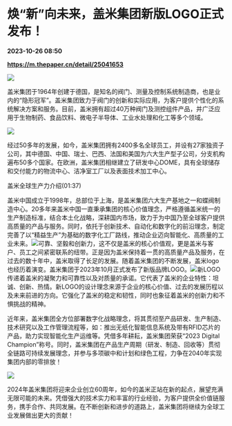 # 焕“新”向未来，盖米集团新版LOGO正式发布！

**2023-10-26 08:50**

**https://m.thepaper.cn/detail/25041653**

![](https://imagecloud.thepaper.cn/thepaper/image/275/415/657.gif)

盖米集团于1964年创建于德国，是知名的阀门、测量及控制系统制造商，也是业内的“隐形冠军”。盖米集团致力于阀门的创新和实际应用，为客户提供个性化的系统解决方案和服务。目前，盖米拥有超过40万种阀门及测控组件产品，并广泛应用于生物制药、食品饮料、微电子半导体、工业水处理和化工等多个领域。

![](https://imagecloud.thepaper.cn/thepaper/image/275/418/521.png)

经过50多年的发展，如今，盖米集团拥有2400多名全球员工，并设有27家独资子公司，其中德国、中国、瑞士、巴西、法国和美国为六大生产型子公司，分支机构遍布50多个国家。在欧洲，盖米集团相继建立了研发中心DOME，具有全球储存和交付能力的物流中心、洁净室工厂以及表面技术加工中心。

盖米全球生产力介绍(01:37)

盖米中国成立于1998年，总部位于上海，是盖米集团六大生产基地之一和蝶阀制造中心。20多年来盖米中国一直秉承集团的核心价值理念，严格遵循盖米统一的生产制造标准，结合本土化战略，深耕国内市场，致力于为中国乃至全球客户提供高质量的产品与服务。同时，依托于创新技术、自动化和数字化的前沿理念，制定完善了以“精益生产”为基础的数字化工厂路线，推动企业迈向智能化、高质量的工业未来。![](https://imagecloud.thepaper.cn/thepaper/image/275/415/652.jpg)可靠、坚毅和创新力，这不仅是盖米的核心价值观，更是盖米与客户、员工之间紧密联系的纽带。正是因为盖米保持着一贯的高质量产品及服务，在过去的数十年中，盖米取得了长足的发展。随着盖米集团的不断发展，盖米logo也经历着演变。盖米集团于2023年10月正式发布了新版品牌LOGO。![](https://imagecloud.thepaper.cn/thepaper/image/275/415/653.jpg)新LOGO传递着盖米的凝聚力和可靠性以及对质量的承诺。它代表了盖米的企业特性：坦诚、创新、热情。新LOGO的设计理念来源于企业的核心价值、过去的发展历程以及未来前进的方向。它强化了盖米的稳定和韧性，同时也象征着盖米的创新力和不惧挑战的精神。

近年来，盖米集团全方位部署数字化战略理念，将其贯彻至产品研发、生产制造、技术研究以及工作管理流程等，如：推出无纸化智能信息系统及带有RFID芯片的产品，助力实现智能化生产运维等。凭借多年耕耘，盖米集团荣获“2023 Digital Champion”称号。同时，盖米集团在产品生产周期（研发、制造、回收等）贯彻全链路可持续发展理念，并参与多项碳中和计划和绿色工程，力争在2040年实现集团内部的零排放！

![](https://imagecloud.thepaper.cn/thepaper/image/275/418/610.png)

2024年盖米集团将迎来企业创立60周年，如今的盖米正站在新的起点，展望充满无限可能的未来。凭借强大的技术实力和丰富的行业经验，为客户提供全价值链服务，携手合作、共同发展。在不断创新和进步的道路上，盖米集团将继续为全球工业发展做出更大的贡献！
